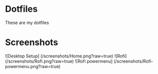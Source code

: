 # Dotfiles
These are my dotfiles

# Screenshots
![Desktop Setup] (/screenshots/Home.png?raw=true)
![Rofi] (/screenshots/Rofi.png?raw=true)
![Rofi powermenu] (/screenshots/Rofi-powermenu.png?raw=true)
